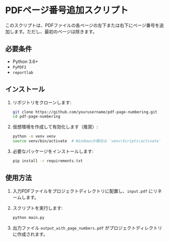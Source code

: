 # PDFページ番号追加スクリプト

このスクリプトは、PDFファイルの各ページの左下または右下にページ番号を追加します。ただし、最初のページは除きます。

## 必要条件

- Python 3.6+
- `PyPDF2`
- `reportlab`

## インストール

1. リポジトリをクローンします:
    ```bash
    git clone https://github.com/yourusername/pdf-page-numbering.git
    cd pdf-page-numbering
    ```

2. 仮想環境を作成して有効化します（推奨）:
    ```bash
    python -m venv venv
    source venv/bin/activate  # Windowsの場合は `venv\Scripts\activate`
    ```

3. 必要なパッケージをインストールします:
    ```bash
    pip install -r requirements.txt
    ```

## 使用方法

1. 入力PDFファイルをプロジェクトディレクトリに配置し、`input.pdf` にリネームします。

2. スクリプトを実行します:
    ```bash
    python main.py
    ```

3. 出力ファイル `output_with_page_numbers.pdf` がプロジェクトディレクトリに作成されます。
